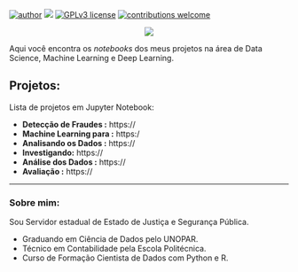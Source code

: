 [![author](https://img.shields.io/badge/author-brunoopetri-red.svg)](https://www.linkedin.com/in/brunoopetri) [![](https://img.shields.io/badge/python-3.10+-blue.svg)](https://www.python.org/downloads/release/python-3102/) [![GPLv3 license](https://img.shields.io/badge/License-GPLv3-blue.svg)](http://perso.crans.org/besson/LICENSE.html) [![contributions welcome](https://img.shields.io/badge/contributions-welcome-brightgreen.svg?style=flat)](https://github.com/brunoopetri)

<p align="center">
  <img src="/img/github_cover.png" >
</p>

Aqui você encontra os *notebooks* dos meus projetos na área de Data Science, Machine Learning e Deep Learning.

## Projetos:
Lista de projetos em Jupyter Notebook:

* **Detecção de Fraudes :** https://
* **Machine Learning para :** https:/
* **Analisando os Dados :** https://
* **Investigando:** https://
* **Análise dos Dados :** https://
* **Avaliação :** https://

---

### Sobre mim:

Sou Servidor estadual de Estado de Justiça e Segurança Pública.

* Graduando em Ciência de Dados pelo UNOPAR.
* Técnico em Contabilidade pela Escola Politécnica.
* Curso de Formação Cientista de Dados com Python e R.



